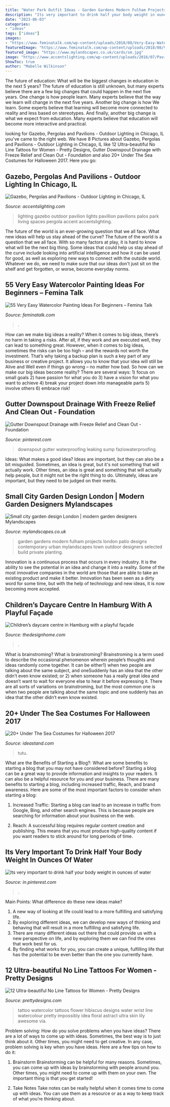 ```yaml
---
title: "Water Park Outfit Ideas - Garden Gardens Modern Fulham Projects London Patio Designs Contemporary Urban Mylandscapes Town Outdoor Designers Selected Build Private Planting"
description: "Its very important to drink half your body weight in ounces of water"
date: "2023-06-03"
categories:
- "ideas"
tags: ["ideas"]
images:
- "https://www.feminatalk.com/wp-content/uploads/2018/08/Very-Easy-Watercolor-Painting-Ideas-for-beginners00002.jpg"
featuredImage: "https://www.feminatalk.com/wp-content/uploads/2018/08/Very-Easy-Watercolor-Painting-Ideas-for-beginners00002.jpg"
featured_image: "https://www.mylandscapes.co.uk/cards/sm.jpg"
image: "https://www.accentslighting.com/wp-content/uploads/2016/07/Pavillion7.jpg"
ShowToc: true
author: "Mabelle Wilkinson"
---
```



The future of education: What will be the biggest changes in education in the next 5 years?
The future of education is still unknown, but many experts believe there are a few big changes that could happen in the next five years. 
One change is how people learn. Many experts believe that the way we learn will change in the next five years. 
Another big change is how We learn. Some experts believe that learning will become more connected to reality and less based on stereotypes. 
And finally, another big change is what we expect from education. Many experts believe that education will become more interactive and practical.

	

		
looking for Gazebo, Pergolas and Pavilions - Outdoor Lighting in Chicago, IL you've came to the right web. We have 8 Pictures about Gazebo, Pergolas and Pavilions - Outdoor Lighting in Chicago, IL like 12 Ultra-beautiful No Line Tattoos for Women - Pretty Designs, Gutter Downspout Drainage with Freeze Relief and Clean Out - Foundation and also 20+ Under The Sea Costumes for Halloween 2017. Here you go:
		
    
## Gazebo, Pergolas And Pavilions - Outdoor Lighting In Chicago, IL

<img loading=lazy src="https://www.accentslighting.com/wp-content/uploads/2016/07/Pavillion7.jpg" onerror="this.onerror=null;this.src='https://tse3.mm.bing.net/th?id=OIP.ZRDgt3rkVDCbJEmpsDQwZwHaLH&amp;pid=15.1';" alt="Gazebo, Pergolas and Pavilions - Outdoor Lighting in Chicago, IL">

_Source: accentslighting.com_

>lighting gazebo outdoor pavilion lights pavillion pavilions palos park living spaces pergola accent accentslighting. 

	

The future of the world is an ever-growing question that we all face. What new ideas will help us stay ahead of the curve?
The future of the world is a question that we all face. With so many factors at play, it is hard to know what will be the next big thing. Some ideas that could help us stay ahead of the curve include looking into artificial intelligence and how it can be used for good, as well as exploring new ways to connect with the outside world. Whatever we do, we need to make sure that our ideas don't just sit on the shelf and get forgotten, or worse, become everyday norms.

    
## 55 Very Easy Watercolor Painting Ideas For Beginners – Femina Talk

<img loading=lazy src="https://www.feminatalk.com/wp-content/uploads/2018/08/Very-Easy-Watercolor-Painting-Ideas-for-beginners00002.jpg" onerror="this.onerror=null;this.src='https://tse4.mm.bing.net/th?id=OIP.ohjgvPs_VJfWpOy9Ot9rdAHaLH&amp;pid=15.1';" alt="55 Very Easy Watercolor Painting Ideas For Beginners – Femina Talk">

_Source: feminatalk.com_

>. 

	

How can we make big ideas a reality?
When it comes to big ideas, there’s no harm in taking a risks. After all, if they work and are executed well, they can lead to something great. However, when it comes to big ideas, sometimes the risks can be too high – and the rewards not worth the investment. That’s why taking a backup plan is such a key part of any business or creative project. It allows you to know that your idea will still be Alive and Well even if things go wrong – no matter how bad. So how can we make our big ideas become reality?
There are several ways: 1) focus on small goals 2) have passion for what you do 3) have a vision for what you want to achieve 4) break your project down into manageable parts 5) involve others 6) embrace risk!

    
## Gutter Downspout Drainage With Freeze Relief And Clean Out - Foundation

<img loading=lazy src="https://i.pinimg.com/736x/03/7f/23/037f23aeefb88c472fd992aed0e175c4.jpg" onerror="this.onerror=null;this.src='https://tse1.mm.bing.net/th?id=OIP._UB17zJr5mnbEMQ0_zhEWgHaJ3&amp;pid=15.1';" alt="Gutter Downspout Drainage with Freeze Relief and Clean Out - Foundation">

_Source: pinterest.com_

>downspout gutter waterproofing leaking sump faziowaterproofing. 

	

Ideas: What makes a good idea?
Ideas are important, but they can also be a bit misguided. Sometimes, an idea is great, but it's not something that will actually work. Other times, an idea is great and something that will actually help people, but it might not be the right thing to do. Ultimately, ideas are important, but they need to be judged on their merits.

    
## Small City Garden Design London | Modern Garden Designers Mylandscapes

<img loading=lazy src="https://www.mylandscapes.co.uk/cards/sm.jpg" onerror="this.onerror=null;this.src='https://tse2.mm.bing.net/th?id=OIP.2quyRik06-Ckx9oaEn0bkwHaEo&amp;pid=15.1';" alt="Small city garden design London | modern garden designers Mylandscapes">

_Source: mylandscapes.co.uk_

>garden gardens modern fulham projects london patio designs contemporary urban mylandscapes town outdoor designers selected build private planting. 

	

Innovation is a continuous process that occurs in every industry. It is the ability to see the potential in an idea and change it into a reality. Some of the most innovative companies in the world are those that are able to take an existing product and make it better. Innovation has been seen as a dirty word for some time, but with the help of technology and new ideas, it is now becoming more accepted.

    
## Children’s Daycare Centre In Hamburg With A Playful Façade

<img loading=lazy src="http://thedesignhome.com/wp-content/uploads/2016/04/Children’s-daycare-centre-in-Hamburg-with-a-playful-façade2.jpg" onerror="this.onerror=null;this.src='https://tse2.mm.bing.net/th?id=OIP.TjHtMTJve5GQkNa8gaXA0wHaLH&amp;pid=15.1';" alt="Children’s daycare centre in Hamburg with a playful façade">

_Source: thedesignhome.com_

>. 

	

What is brainstroming?
What is brainstroming? Brainstroming is a term used to describe the occasional phenomenon wherein people’s thoughts and ideas randomly come together. It can be either1) when two people are talking about the same subject, and oneSuddenly has an idea that the other didn’t even know existed; or 2) when someone has a really great idea and doesn’t want to wait for everyone else to hear it before expressing it. There are all sorts of variations on brainstroming, but the most common one is when two people are talking about the same topic and one suddenly has an idea that the other didn’t even know existed.

    
## 20+ Under The Sea Costumes For Halloween 2017

<img loading=lazy src="http://ideastand.com/wp-content/uploads/2017/09/sea-costume-diy/22-under-the-sea-costumes-costume-diy.jpg" onerror="this.onerror=null;this.src='https://tse3.mm.bing.net/th?id=OIP.yuqcy6Ficq6vdmAmuNWW_QHaKb&amp;pid=15.1';" alt="20+ Under The Sea Costumes for Halloween 2017">

_Source: ideastand.com_

>tutu. 

	

What are the Benefits of Starting a Blog?: What are some benefits to starting a blog that you may not have considered before?
Starting a blog can be a great way to provide information and insights to your readers. It can also be a helpful resource for you and your business. There are many benefits to starting a blog, including increased traffic, Reach, and brand awareness. Here are some of the most important factors to consider when starting a blog: 
1. Increased Traffic: Starting a blog can lead to an increase in traffic from Google, Bing, and other search engines. This is because people are searching for information about your business on the web. 

2. Reach: A successful blog requires regular content creation and publishing. This means that you must produce high-quality content if you want readers to stick around for long periods of time.

    
## Its Very Important To Drink Half Your Body Weight In Ounces Of Water

<img loading=lazy src="https://i.pinimg.com/736x/7f/b6/74/7fb6742542227e03d06b705535eedec4--body-weight-weight-loss.jpg" onerror="this.onerror=null;this.src='https://tse1.mm.bing.net/th?id=OIP.Za6wd1TaLDYf8aDGW3lCgQDMEy&amp;pid=15.1';" alt="Its very important to drink half your body weight in ounces of water">

_Source: in.pinterest.com_

>. 

	

Main Points: What difference do these new ideas make?
1. A new way of looking at life could lead to a more fulfilling and satisfying life.
2. By exploring different ideas, we can develop new ways of thinking and behaving that will result in a more fulfilling and satisfying life.
3. There are many different ideas out there that could provide us with a new perspective on life, and by exploring them we can find the ones that work best for us.
4. By finding what works for you, you can create a unique, fulfilling life that has the potential to be even better than the one you currently have.

    
## 12 Ultra-beautiful No Line Tattoos For Women - Pretty Designs

<img loading=lazy src="http://www.prettydesigns.com/wp-content/uploads/2014/10/Blue-Watercolor-Tattoo.jpg" onerror="this.onerror=null;this.src='https://tse1.mm.bing.net/th?id=OIP.lA9Wmi-jjotMN_OYlVjwAwHaLH&amp;pid=15.1';" alt="12 Ultra-beautiful No Line Tattoos for Women - Pretty Designs">

_Source: prettydesigns.com_

>tattoo watercolor tattoos flower hibiscus designs water wrist line watercolour pretty impossibly idea floral astract ultra skin lily awesome via. 

	

Problem solving: How do you solve problems when you have ideas?
There are a lot of ways to come up with ideas. Sometimes, the best way is to just think about it. Other times, you might need to get creative. In any case, problem solving is key when you have ideas. Here are a few tips on how to do it:
1. Brainstorm
Brainstorming can be helpful for many reasons. Sometimes, you can come up with ideas by brainstorming with people around you. Other times, you might need to come up with them on your own. The important thing is that you get started!

2. Take Notes
Take notes can be really helpful when it comes time to come up with ideas. You can use them as a resource or as a way to keep track of what you’re thinking about.

